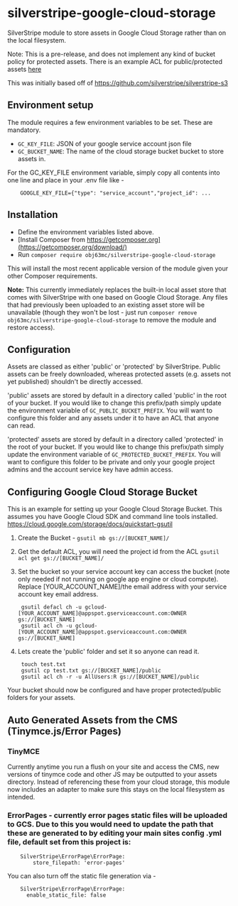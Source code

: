 # silverstripe-google-cloud-storage

SilverStripe module to store assets in Google Cloud Storage rather than on the local filesystem.

Note: This is a pre-release, and does not implement any kind of
bucket policy for protected assets.  There is an example ACL for public/protected assets [here](./acl-examples.md)

This was initially based off of https://github.com/silverstripe/silverstripe-s3

## Environment setup

The module requires a few environment variables to be set. These are mandatory.

* `GC_KEY_FILE`: JSON of your google service account json file
* `GC_BUCKET_NAME`: The name of the cloud storage bucket bucket to store assets in.


For the GC_KEY_FILE environment variable, simply copy all contents into one line and place in your .env file like -

        GOOGLE_KEY_FILE={"type": "service_account","project_id": ...

## Installation

* Define the environment variables listed above.
* [Install Composer from https://getcomposer.org](https://getcomposer.org/download/)
* Run `composer require obj63mc/silverstripe-google-cloud-storage`

This will install the most recent applicable version of the module given your other Composer
requirements.

**Note:** This currently immediately replaces the built-in local asset store that comes with
SilverStripe with one based on Google Cloud Storage. Any files that had previously been uploaded to an existing
asset store will be unavailable (though they won't be lost - just run `composer remove obj63mc/silverstripe-google-cloud-storage` to remove the module and restore access).

## Configuration

Assets are classed as either 'public' or 'protected' by SilverStripe. Public assets can be
freely downloaded, whereas protected assets (e.g. assets not yet published) shouldn't be
directly accessed.

'public' assets are stored by default in a directory called 'public' in the root of your bucket.  If you would like to change this prefix/path simply update the environment variable of `GC_PUBLIC_BUCKET_PREFIX`.  You will want to configure this folder and any assets under it to have an ACL that anyone can read.

'protected' assets are stored by default in a directory called 'protected' in the root of your bucket.  If you would like to change this prefix/path simply update the environment variable of `GC_PROTECTED_BUCKET_PREFIX`.  You will want to configure this folder to be private and only your google project admins and the account service key have admin access.

## Configuring Google Cloud Storage Bucket

This is an example for setting up your Google Cloud Storage Bucket.  This assumes you have Google Cloud SDK and command line tools installed. https://cloud.google.com/storage/docs/quickstart-gsutil

1. Create the Bucket - `gsutil mb gs://[BUCKET_NAME]/`
2. Get the default ACL, you will need the project id from the ACL `gsutil acl get gs://[BUCKET_NAME]/`
3. Set the bucket so your service account key can access the bucket (note only needed if not running on google app engine or cloud compute).  Replace [YOUR_ACCOUNT_NAME]/the email address with your service account key email address.

        gsutil defacl ch -u gcloud-[YOUR_ACCOUNT_NAME]@appspot.gserviceaccount.com:OWNER gs://[BUCKET_NAME]
        gsutil acl ch -u gcloud-[YOUR_ACCOUNT_NAME]@appspot.gserviceaccount.com:OWNER gs://[BUCKET_NAME]
4. Lets create the 'public' folder and set it so anyone can read it.

        touch test.txt
        gsutil cp test.txt gs://[BUCKET_NAME]/public
        gsutil acl ch -r -u AllUsers:R gs://[BUCKET_NAME]/public

Your bucket should now be configured and have proper protected/public folders for your assets.

## Auto Generated Assets from the CMS (Tinymce.js/Error Pages)

### TinyMCE
Currently anytime you run a flush on your site and access the CMS, new versions of tinymce code and other JS may be outputted to your assets directory.  Instead of referencing these from your cloud storage, this module now includes an adapter to make sure this stays on the local filesystem as intended.

### ErrorPages - currently error pages static files will be uploaded to GCS.  Due to this you would need to update the path that these are generated to by editing your main sites config .yml file, default set from this project is:

        SilverStripe\ErrorPage\ErrorPage:
            store_filepath: 'error-pages'

You can also turn off the static file generation via -

        SilverStripe\ErrorPage\ErrorPage:
          enable_static_file: false
